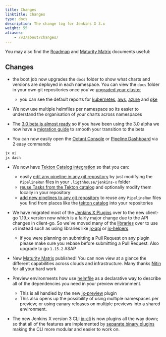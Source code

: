 ```yaml
---
title: Changes
linktitle: Changes
type: docs
description: The change log for Jenkins X 3.x
weight: 55
aliases: 
    - /v3/about/changes/
---
```


You may also find the [Roadmap](/community/roadmap/) and [Maturity Matrix](/v3/about/maturity-matrix/) documents useful:

       
## Changes 

* the boot job now upgrades the `docs` folder to show what charts and versions are deployed in each namespace. You can view the `docs` folder in your own git repositories once you've [upgraded your cluster](/v3/admin/guides/upgrades/cluster/)
  * you can see the default reports for [kubernetes](https://github.com/jx3-gitops-repositories/jx3-kubernetes/tree/master/docs ), [aws](https://github.com/jx3-gitops-repositories/jx3-eks-vault/tree/master/docs), [azure](https://github.com/jx3-gitops-repositories/jx3-azure-akv) and [gke](https://github.com/jx3-gitops-repositories/jx3-gke-gsm/tree/master/docs )
* We now use multiple helmfiles per namespace so its easier to understand the organisation of your charts across namespaces
* The [3.0 beta is almost ready](/blog/2020/12/04/jx-v3-update/) so if you have been using the 3.0 alpha we now have a [migration guide](/v3/admin/guides/migrate/v3-alpha/) to smooth your transition to the beta

* You can now easily open the [Octant Console](/v3/develop/ui/octant/) or [Pipeline Dashboard](/v3/develop/ui/dashboard/) via 2 easy commands:

```bash 
jx ui
jx dash
```    

* We now have [Tekton Catalog integration](/v3/develop/pipelines/) so that you can:
  * easily [edit any pipeline in any git repository](/v3/develop/pipelines/#editing-pipelines) by just modifying the `PipelineRun` files in your `.ligthhouse/jenkins-x` folder
  * [reuse Tasks from the Tekton catalog](/v3/develop/pipelines/#adding-tasks-from-the-tekton-catalog) and optionally modify them locally in your repository
  * [add new pipelines to any git repository](/v3/develop/pipelines/#add-new-taskspipelines-by-hand) to reuse any `PipelineRun` files you find from places like the [tekton catalog](https://github.com/tektoncd/catalog) into your repositories

* We have migrated most of the [Jenkins X Plugins](https://github.com/jenkins-x/jx-cli#plugins) over to the new client-go 1.19.x version now which is a fairly major change due to the API changes in client-go. So we've moved many of the [libraries](https://github.com/jenkins-x/jx-cli#libraries) over to use `v3` instead such as using libraries like [jx-api](https://github.com/jenkins-x/jx-api) or [jx-helpers](https://github.com/jenkins-x/jx-helpers)
  * if you were planning on submitting a Pull Request on any plugin please make sure you rebase before submitting a Pull Request. Also upgrade to go `1.15.2` ASAP 
  
* New [Maturity Matrix](/v3/about/maturity-matrix/) published! You can now view at a glance the different capabilities across clouds and infrastructure. Many thanks [Nitin](https://github.com/borntorock) for all your hard work

* Preview environments how use [helmfile](https://github.com/roboll/helmfile) as a declarative way to describe all of the dependencies you need in your preview environment. 

  * This is all handled by the new [jx-preview](https://github.com/jenkins-x/jx-preview) plugin
  * This also opens up the possibility of using multiple namespaces per preview; or using canary releases on multiple previews into a shared environment.
  
* The new Jenkins X version 3 CLI [jx-cli](https://github.com/jenkins-x/jx-cli) is now plugins all the way down; so that all of the features are implemented by [separate binary plugins](https://github.com/jenkins-x/jx-cli#plugins) making the CLI more modular and easier to work on.